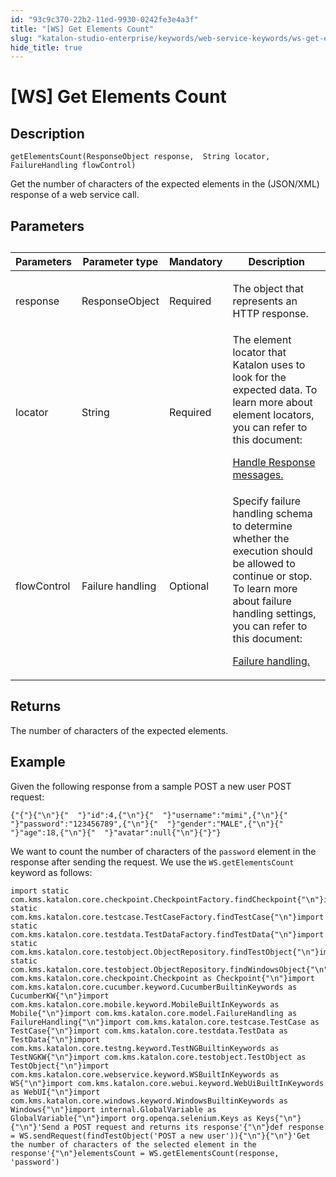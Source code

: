 ```yaml
---
id: "93c9c370-22b2-11ed-9930-0242fe3e4a3f"
title: "[WS] Get Elements Count"
slug: "katalon-studio-enterprise/keywords/web-service-keywords/ws-get-elements-count"
hide_title: true
---
```


# <a id="concept-813" class="anchor_top_offset"/><a id="ariaid-title1" class="anchor_top_offset"/>[WS] Get Elements Count


## Description

<p xmlns="http://www.w3.org/1999/xhtml" className="p"><code className="ph codeph">getElementsCount(ResponseObject response,  String locator, FailureHandling flowControl)</code></p> 
<p xmlns="http://www.w3.org/1999/xhtml" className="p">Get the number of characters of the expected  elements in the (JSON/XML) response of a web service call.</p> 

## Parameters

<div xmlns="http://www.w3.org/1999/xhtml" className="p"><table className="table"><caption /><colgroup><col style={{width: '25%'}} /><col style={{width: '25%'}} /><col style={{width: '25%'}} /><col style={{width: '25%'}} /></colgroup><thead className="thead"><tr className><th className="entry anchor_top_offset" id="concept-813__entry__1">Parameters</th><th className="entry anchor_top_offset" id="concept-813__entry__2">Parameter type</th><th className="entry anchor_top_offset" id="concept-813__entry__3">Mandatory</th><th className="entry anchor_top_offset" id="concept-813__entry__4">	Description</th></tr></thead><tbody className="tbody"><tr className><td className="entry" headers="concept-813__entry__1 concept-813__entry__2 concept-813__entry__3 concept-813__entry__4 ">response</td><td className="entry" headers="concept-813__entry__1 concept-813__entry__2 concept-813__entry__3 concept-813__entry__4 ">ResponseObject</td><td className="entry" headers="concept-813__entry__1 concept-813__entry__2 concept-813__entry__3 concept-813__entry__4 ">Required</td><td className="entry" headers="concept-813__entry__1 concept-813__entry__2 concept-813__entry__3 concept-813__entry__4 "><p className="p">The object that represents an  HTTP response.</p>
        </td></tr><tr className><td className="entry" headers="concept-813__entry__1 concept-813__entry__2 concept-813__entry__3 concept-813__entry__4 ">locator</td><td className="entry" headers="concept-813__entry__1 concept-813__entry__2 concept-813__entry__3 concept-813__entry__4 ">String	</td><td className="entry" headers="concept-813__entry__1 concept-813__entry__2 concept-813__entry__3 concept-813__entry__4 ">Required</td><td className="entry" headers="concept-813__entry__1 concept-813__entry__2 concept-813__entry__3 concept-813__entry__4 ">The element locator that Katalon uses to look for the expected data. To learn more about element locators, you can refer to this document: <p className="p"><a className="xref" href="/docs/katalon-studio-enterprise/test-design/web-services-test-design/handle-response-messages">Handle Response messages.</a></p></td></tr><tr className><td className="entry" headers="concept-813__entry__1 concept-813__entry__2 concept-813__entry__3 concept-813__entry__4 ">
          flowControl</td><td className="entry" headers="concept-813__entry__1 concept-813__entry__2 concept-813__entry__3 concept-813__entry__4 ">Failure handling </td><td className="entry" headers="concept-813__entry__1 concept-813__entry__2 concept-813__entry__3 concept-813__entry__4 ">Optional</td><td className="entry" headers="concept-813__entry__1 concept-813__entry__2 concept-813__entry__3 concept-813__entry__4 ">Specify failure handling schema to determine whether the execution should be allowed to continue or stop. To learn more about failure handling settings, you can refer to this document: <p className="p"><a className="xref" href="/docs/katalon-studio-enterprise/error-management/test-maintenance/failure-handling">Failure handling.</a></p></td></tr></tbody></table></div>

## Returns

<p xmlns="http://www.w3.org/1999/xhtml" className="p">The number of characters of the expected elements.</p> 

## Example

<div xmlns="http://www.w3.org/1999/xhtml" className="p">Given the following  response from a sample <span className="ph uicontrol">POST a new user</span> POST request:<pre className="pre codeblock"><code>{"{"}{"\n"}{"  "}"id":4,{"\n"}{"  "}"username":"mimi",{"\n"}{"  "}"password":"123456789",{"\n"}{"  "}"gender":"MALE",{"\n"}{"  "}"age":18,{"\n"}{"  "}"avatar":null{"\n"}{"}"}</code></pre>
</div>
<p xmlns="http://www.w3.org/1999/xhtml" className="p">We want to count the number of characters of the <code className="ph codeph">password</code> element in the response after sending the request. We use the <code className="ph codeph">WS.getElementsCount</code> keyword as follows:</p> 
<div xmlns="http://www.w3.org/1999/xhtml" className="p"><pre className="pre codeblock"><code>import static com.kms.katalon.core.checkpoint.CheckpointFactory.findCheckpoint{"\n"}import static com.kms.katalon.core.testcase.TestCaseFactory.findTestCase{"\n"}import static com.kms.katalon.core.testdata.TestDataFactory.findTestData{"\n"}import static com.kms.katalon.core.testobject.ObjectRepository.findTestObject{"\n"}import static com.kms.katalon.core.testobject.ObjectRepository.findWindowsObject{"\n"}import com.kms.katalon.core.checkpoint.Checkpoint as Checkpoint{"\n"}import com.kms.katalon.core.cucumber.keyword.CucumberBuiltinKeywords as CucumberKW{"\n"}import com.kms.katalon.core.mobile.keyword.MobileBuiltInKeywords as Mobile{"\n"}import com.kms.katalon.core.model.FailureHandling as FailureHandling{"\n"}import com.kms.katalon.core.testcase.TestCase as TestCase{"\n"}import com.kms.katalon.core.testdata.TestData as TestData{"\n"}import com.kms.katalon.core.testng.keyword.TestNGBuiltinKeywords as TestNGKW{"\n"}import com.kms.katalon.core.testobject.TestObject as TestObject{"\n"}import com.kms.katalon.core.webservice.keyword.WSBuiltInKeywords as WS{"\n"}import com.kms.katalon.core.webui.keyword.WebUiBuiltInKeywords as WebUI{"\n"}import com.kms.katalon.core.windows.keyword.WindowsBuiltinKeywords as Windows{"\n"}import internal.GlobalVariable as GlobalVariable{"\n"}import org.openqa.selenium.Keys as Keys{"\n"}{"\n"}'Send a POST request and returns its response'{"\n"}def response = WS.sendRequest(findTestObject('POST a new user')){"\n"}{"\n"}'Get the number of characters of the selected element in the response'{"\n"}elementsCount = WS.getElementsCount(response, 'password')</code></pre></div>
